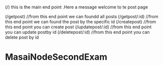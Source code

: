 (/) this is the main end point .Here a message welcome to te post page

(/getpost)  //from this end point we can foundd all posts
(/getpost/:id) //from this end point we can found the post by the specific id
(/createpost) //from this end point you can create post
(/updatepost/:id) //from this end point you can update postby id
(/deletepost/:id) //from this end point you can delete post by id


# MasaiNodeSecondExam
